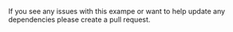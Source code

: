 If you see any issues with this exampe or want to help update any dependencies please create a pull request.
